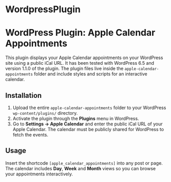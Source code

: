 # WordpressPlugin
# WordPress Plugin: Apple Calendar Appointments

This plugin displays your Apple Calendar appointments on your WordPress site using a public iCal URL. It has been tested with WordPress 6.5 and version 1.1.0 of the plugin. The plugin files live inside the `apple-calendar-appointments` folder and include styles and scripts for an interactive calendar.

## Installation
1. Upload the entire `apple-calendar-appointments` folder to your WordPress `wp-content/plugins/` directory.
2. Activate the plugin through the **Plugins** menu in WordPress.
3. Go to **Settings → Apple Calendar** and enter the public iCal URL of your Apple Calendar.
   The calendar must be publicly shared for WordPress to fetch the events.

## Usage
Insert the shortcode `[apple_calendar_appointments]` into any post or page. The calendar includes **Day**, **Week** and **Month** views so you can browse your appointments interactively.
